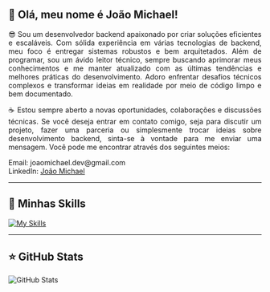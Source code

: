 ## 💜 Olá, meu nome é João Michael!

<p align="justify">
😎 Sou um desenvolvedor backend apaixonado por criar soluções eficientes e escaláveis. Com sólida experiência em várias tecnologias de backend, meu foco é entregar sistemas robustos e bem arquitetados. Além de programar, sou um ávido leitor técnico, sempre buscando aprimorar meus conhecimentos e me manter atualizado com as últimas tendências e melhores práticas do desenvolvimento. Adoro enfrentar desafios técnicos complexos e transformar ideias em realidade por meio de código limpo e bem documentado.
</p>

<p align="justify">
☕ Estou sempre aberto a novas oportunidades, colaborações e discussões técnicas. Se você deseja entrar em contato comigo, seja para discutir um projeto, fazer uma parceria ou simplesmente trocar ideias sobre desenvolvimento backend, sinta-se à vontade para me enviar uma mensagem. Você pode me encontrar através dos seguintes meios:
</p>
Email: joaomichael.dev@gmail.com
<br>
LinkedIn: <a href="https://www.linkedin.com/in/jo%C3%A3o-michael-lima-da-silva-6263b1226/">João Michael</a>

---

## 🚀 Minhas Skills
[![My Skills](https://skillicons.dev/icons?i=java,spring,mysql,postgres,azure,aws,html,css,nodejs&perline=3)](https://skillicons.dev)

---

## ⭐ GitHub Stats

![GitHub Stats](https://github-readme-stats.vercel.app/api?username=joaomichael-dev&show_icons=true)
